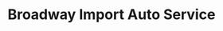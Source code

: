 ---
title: "Broadway Import Auto Service"
url: /portland/broadway-import-auto-service/
shop: car repair
---